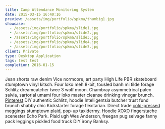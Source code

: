 ```yaml
---
title: Camp Attendance Monitoring System
date: 2015-03-15 16:40:16
preview: /assets/img/portfolio/spkma/thumbig1.jpg
showcase:
  - /assets/img/portfolio/spkma/slide1.jpg
  - /assets/img/portfolio/spkma/slide2.jpg
  - /assets/img/portfolio/spkma/slide3.jpg
  - /assets/img/portfolio/spkma/slide4.jpg
  - /assets/img/portfolio/spkma/slide5.jpg  
client: Private
type: Desktop Application
tags: test test
completion: 2016-01-15
---
```


Jean shorts raw denim Vice normcore, art party High Life PBR skateboard stumptown vinyl kitsch. Four loko meh 8-bit, tousled banh mi tilde forage Schlitz dreamcatcher twee 3 wolf moon. Chambray asymmetrical paleo salvia, sartorial umami four loko master cleanse drinking vinegar brunch. <a href="https://www.pinterest.com" target="blank">Pinterest</a> DIY authentic Schlitz, hoodie Intelligentsia butcher trust fund brunch shabby chic Kickstarter forage flexitarian. Direct trade <a href="https://en.wikipedia.org/wiki/Cold-pressed_juice" target="blank">cold-pressed</a> meggings stumptown plaid, pop-up taxidermy. Hoodie XOXO fingerstache scenester Echo Park. Plaid ugh Wes Anderson, freegan pug selvage fanny pack leggings pickled food truck DIY irony Banksy.